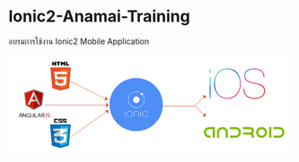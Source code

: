 # Ionic2-Anamai-Training
อบรมการใช้งาน Ionic2 Mobile Application

![](/images/ionic2-hybridapp.jpg)
